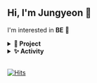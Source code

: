 
    
## Hi, I'm Jungyeon 👋

I'm interested in **BE** 🖤

<details>
  <summary><b> 🌱 Project</b></summary>
<div markdown="1">       

  <br>
  
 - 헌혈 플랫폼 웹 서비스 & 데이터베이스 관리 시스템(2019.03 ~ 2019.06)<br>
 - 전동킥보드 안전 주행 알림 시스템(2020.07 ~ 2020.08)<br>
 - 웹 크롤링 데이터 기반 영화 추천 시스템 (2020.09, toy project)<br>
 - 칵테일 키트 스마트오더 앱 (2020.10 ~ 2021.02)<br>
 - 얼굴인식/검출 기반 AI 퍼스널 컨설팅 앱 (2021.03 ~ 2021.06)<br>
 - 성향으로 찾는 칵테일 mbti 테스트(2021.07 ~ 2021.08, toy project)<br>
 - 펫 유치원 통합 서비스 플랫폼, 핀더가든 (2021.10 ~ 2021.12) <br>
 - IT 공모전 팀빌딩 플랫폼, 모아 (2021.11 ~ 2021.11)
  
</div>
</details>


<details>
  <summary> <b> ✨ Activity</b></summary>
<div markdown="1">     
  
<br>
  
 - Award : 2017 세종대학교 코딩챌린지위크 장려상<br>
 - Award : 2019 세종대학교 SW 코딩 경시대회 4등<br>
 - Award : 2020 세종대학교 창업 아이디어 경진대회 장려상<br>
 - Award : 2020 세종대학교 하계 스타트업 캠프 대상<br>
 - Award : 행안부 주최 SW 개발보안 경진대회 본선<br>
 - Award : 2020 세종대학교 피칭&멘토링 대회 우수상<br>
 - Award : 2021 세종대학교 SW/AI 창의설계경진대회 최우수상<br>
 - Award : 2021 세종대학교 SW/AI 창의설계경진대회 인기상<br>
 - Start-up : 2020 예비 창업 패키지 비대면 분야 최우수 선정 <br>
 - Start-up : 2020 건국대학교 실전 창업교육 수료 <br>
 - Start-up : 창업팀 hellocock Co-Founder/CTO <br>
 - Exchange student : 프랑스 IT 대학 EPITA 교환학생<br>
 - Researcher : 세종대학교 Argumented Reality/Mixed Reality 연구실 학부연구생<br>
 - Circle : 수익형 앱 런칭 동아리 MakeUs 8기 서버 개발자<br>
 - Circle : 수익형 앱 런칭 동아리 MakeUs 9기 서버 파트장<br>


</div>
</details>
  

<br>


     
[![Hits](https://hits.seeyoufarm.com/api/count/incr/badge.svg?url=https%3A%2F%2Fgithub.com%2Fyeonns2&count_bg=%2379C83D&title_bg=%23555555&icon=&icon_color=%23E7E7E7&title=hits&edge_flat=false)](https://hits.seeyoufarm.com)


